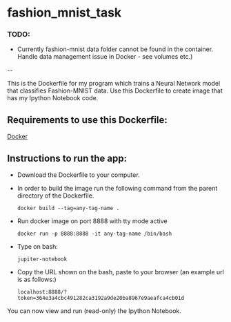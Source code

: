 # fashion_mnist_task

### TODO:
- Currently fashion-mnist data folder cannot be found in the container. Handle data management issue in Docker - see volumes etc.)

--

This is the Dockerfile for my program which trains a Neural Network model that classifies Fashion-MNIST data. 
Use this Dockerfile to create image that has my Ipython Notebook code.

## Requirements to use this Dockerfile:
[Docker](https://www.docker.com/)

## Instructions to run the app:
- Download the Dockerfile to your computer.
- In order to build the image run the following command from the parent directory of the Dockerfile.

      docker build --tag=any-tag-name .

- Run docker image on port 8888 with tty mode active

      docker run -p 8888:8888 -it any-tag-name /bin/bash
      
- Type on bash:

      jupiter-notebook

- Copy the URL shown on the bash, paste to your browser (an example url is as follows:)

      localhost:8888/?token=364e3a4cbc491282ca3192a9de20ba8967e9aeafca4cb01d

You can now view and run (read-only) the Ipython Notebook.

